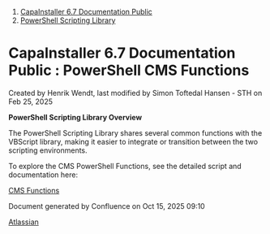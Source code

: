 <div id="page">

<div id="main" class="aui-page-panel">

<div id="main-header">

<div id="breadcrumb-section">

1.  [CapaInstaller 6.7 Documentation Public](index.html)
2.  [PowerShell Scripting Library](PowerShell-Scripting-Library_20342578761.html)

</div>

# <span id="title-text"> CapaInstaller 6.7 Documentation Public : PowerShell CMS Functions </span>

</div>

<div id="content" class="view">

<div class="page-metadata">

Created by <span class="author"> Henrik Wendt</span>, last modified by <span class="editor"> Simon Toftedal Hansen - STH</span> on Feb 25, 2025

</div>

<div id="main-content" class="wiki-content group">

**PowerShell Scripting Library Overview**

The PowerShell Scripting Library shares several common functions with the VBScript library, making it easier to integrate or transition between the two scripting environments.

To explore the CMS PowerShell Functions, see the detailed script and documentation here:

<a href="https://capasystems.atlassian.net/wiki/spaces/CI67DOC/pages/20342569060/CMS+Functions" data-linked-resource-id="20342569060" data-linked-resource-version="1" data-linked-resource-type="page">CMS Functions</a>

</div>

</div>

</div>

<div id="footer" role="contentinfo">

<div class="section footer-body">

Document generated by Confluence on Oct 15, 2025 09:10

<div id="footer-logo">

[Atlassian](http://www.atlassian.com/)

</div>

</div>

</div>

</div>
